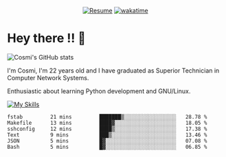 
<div align="center">

[![Resume](https://img.shields.io/badge/Website-Porfolio-blue)](http://cnicolau.com) 
[![wakatime](https://wakatime.com/badge/user/5e7e21d4-152f-41d6-bf86-d6c288282185.svg)](https://wakatime.com/@5e7e21d4-152f-41d6-bf86-d6c288282185)

</div>

# Hey there !! :wave:

![Cosmi's GitHub stats](https://github-readme-stats.vercel.app/api?username=cosmi310599&show_icons=true&theme=apprentice)

I'm Cosmi, I'm 22 years old and I have graduated as Superior Technician in Computer Network Systems.

Enthusiastic about learning Python development and GNU/Linux.


[![My Skills](https://skillicons.dev/icons?i=ansible,aws,bash,linux,vim,docker,vscode,postgres,py,powershell,wordpress,git,gitlab,stackoverflow,html)](https://skillicons.dev)


<!--START_SECTION:waka-->

```text
fstab         21 mins         ███████▒░░░░░░░░░░░░░░░░░   28.78 %
Makefile      13 mins         ████▓░░░░░░░░░░░░░░░░░░░░   18.05 %
sshconfig     12 mins         ████▒░░░░░░░░░░░░░░░░░░░░   17.38 %
Text          9 mins          ███▒░░░░░░░░░░░░░░░░░░░░░   13.46 %
JSON          5 mins          █▓░░░░░░░░░░░░░░░░░░░░░░░   07.08 %
Bash          5 mins          █▓░░░░░░░░░░░░░░░░░░░░░░░   06.85 %
```

<!--END_SECTION:waka--> 



